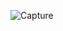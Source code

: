 
![Capture](https://user-images.githubusercontent.com/114914614/211515927-d0796019-e1ff-4775-a043-cfc48c3c1bdc.PNG)
